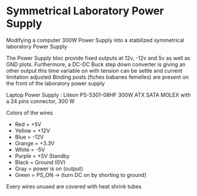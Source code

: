 # Symmetrical Laboratory Power Supply
Modifying a computer 300W Power Supply into a stabilized symmetrical laboratory Power Supply

The Power Supply bloc provide fixed outputs at 12v, -12v and 5v as well as GND plots.
Furthermore, a DC-DC Buck step down converter is giving an other output this time variable on with tension can be settle and current limitation adjusted
Binding posts (fiches babanes femelles) are present on the front of the laboratory power supply


Laptop Power Supply : Liteon PS-5301-08HF 300W ATX SATA MOLEX with a 24 pins connector, 300 W

Colors of the wires 

  *  Red = +5V
  *  Yellow = +12V
  *  Blue = -12V
  *  Orange = +3.3V
  *  White = -5V
  *  Purple = +5V Standby
  *  Black = Ground (0V)
  *  Gray = power is on (output)
  *  Green = PS_ON -> (turn DC on by shorting to ground)

Every wires unused are covered with heat shrink tubes
